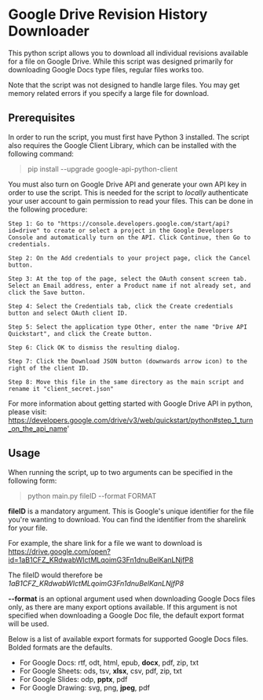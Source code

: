 # Google Drive Revision History Downloader

This python script allows you to download all individual revisions available for a file on Google Drive. While this script was designed primarily for downloading Google Docs type files, regular files works too. 

Note that the script was not designed to handle large files. You may get memory related errors if you specify a large file for download.

## Prerequisites

In order to run the script, you must first have Python 3 installed. The script also requires the Google Client Library, which can be installed with the following command:

>pip install --upgrade google-api-python-client

You must also turn on Google Drive API and generate your own API key in order to use the script. This is needed for the script to _locally_ authenticate your user account to gain permission to read your files. This can be done in the following procedure:

```
Step 1: Go to "https://console.developers.google.com/start/api?id=drive" to create or select a project in the Google Developers Console and automatically turn on the API. Click Continue, then Go to credentials.

Step 2: On the Add credentials to your project page, click the Cancel button. 

Step 3: At the top of the page, select the OAuth consent screen tab. Select an Email address, enter a Product name if not already set, and click the Save button. 

Step 4: Select the Credentials tab, click the Create credentials button and select OAuth client ID.

Step 5: Select the application type Other, enter the name "Drive API Quickstart", and click the Create button.

Step 6: Click OK to dismiss the resulting dialog. 

Step 7: Click the Download JSON button (downwards arrow icon) to the right of the client ID.

Step 8: Move this file in the same directory as the main script and rename it "client_secret.json" 
```

For more information about getting started with Google Drive API in python, please visit: https://developers.google.com/drive/v3/web/quickstart/python#step_1_turn_on_the_api_name' 

## Usage

When running the script, up to two arguments can be specified in the following form:

>python main.py fileID --format FORMAT

**fileID** is a mandatory argument. This is Google's unique identifier for the file you're wanting to download. You can find the identifier from the sharelink for your file.

For example, the share link for a file we want to download is https://drive.google.com/open?id=1aB1CFZ_KRdwabWIctMLqoimG3Fn1dnuBelKanLNjfP8

The fileID would therefore be _1aB1CFZ_KRdwabWIctMLqoimG3Fn1dnuBelKanLNjfP8_

**--format** is an optional argument used when downloading Google Docs files only, as there are many export options available. If this argument is not specified when downloading a Google Doc file, the default export format will be used. 

Below is a list of available export formats for supported Google Docs files. Bolded formats are the defaults.
- For Google Docs: rtf, odt, html, epub, **docx**, pdf, zip, txt
- For Google Sheets: ods, tsv, **xlsx**, csv, pdf, zip, txt
- For Google Slides: odp, **pptx**, pdf
- For Google Drawing: svg, png, **jpeg**, pdf


